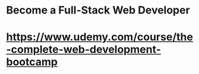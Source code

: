 # Become a Full-Stack Web Developer
# https://www.udemy.com/course/the-complete-web-development-bootcamp